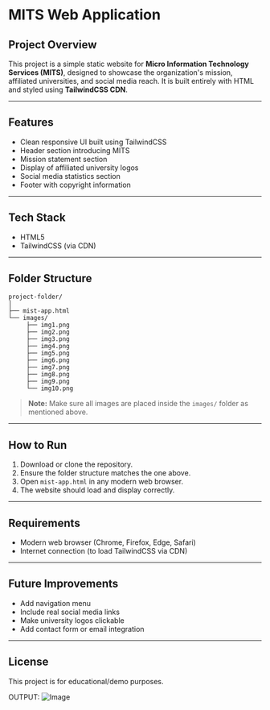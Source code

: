 # MITS Web Application

## Project Overview

This project is a simple static website for **Micro Information Technology Services (MITS)**, designed to showcase the organization's mission, affiliated universities, and social media reach. It is built entirely with HTML and styled using **TailwindCSS CDN**.

---

## Features

* Clean responsive UI built using TailwindCSS
* Header section introducing MITS
* Mission statement section
* Display of affiliated university logos
* Social media statistics section
* Footer with copyright information

---

## Tech Stack

* HTML5
* TailwindCSS (via CDN)

---

## Folder Structure

```
project-folder/
│
├── mist-app.html
└── images/
     ├── img1.png
     ├── img2.png
     ├── img3.png
     ├── img4.png
     ├── img5.png
     ├── img6.png
     ├── img7.png
     ├── img8.png
     ├── img9.png
     └── img10.png
```

> **Note:** Make sure all images are placed inside the `images/` folder as mentioned above.

---

## How to Run

1. Download or clone the repository.
2. Ensure the folder structure matches the one above.
3. Open `mist-app.html` in any modern web browser.
4. The website should load and display correctly.

---

## Requirements

* Modern web browser (Chrome, Firefox, Edge, Safari)
* Internet connection (to load TailwindCSS via CDN)

---

## Future Improvements

* Add navigation menu
* Include real social media links
* Make university logos clickable
* Add contact form or email integration

---

## License

This project is for educational/demo purposes.

OUTPUT:
![Image](https://github.com/user-attachments/assets/c0f31914-305d-45a6-8aaa-1308eecfd17a)
